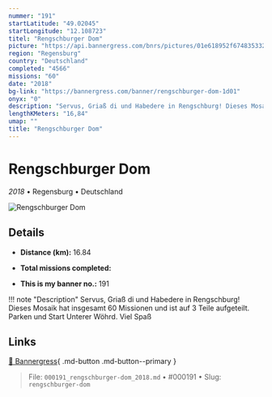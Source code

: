 ```yaml
---
nummer: "191"
startLatitude: "49.02045"
startLongitude: "12.108723"
titel: "Rengschburger Dom"
picture: "https://api.bannergress.com/bnrs/pictures/01e618952f674835332465d76a5ce86c"
region: "Regensburg"
country: "Deutschland"
completed: "4566"
missions: "60"
date: "2018"
bg-link: "https://bannergress.com/banner/rengschburger-dom-1d01"
onyx: "0"
description: "Servus, Griaß di und Habedere in Rengschburg! Dieses Mosaik hat insgesamt 60 Missionen und ist auf 3 Teile aufgeteilt. Parken und Start Unterer Wöhrd. Viel Spaß"
lengthKMeters: "16,84"
umap: ""
title: "Rengschburger Dom"
---
```

# Rengschburger Dom

*2018* • Regensburg • Deutschland

![Rengschburger Dom](https://api.bannergress.com/bnrs/pictures/01e618952f674835332465d76a5ce86c)

## Details
- **Distance (km):** 16.84

- **Total missions completed:** 
- **This is my banner no.:** 191


!!! note "Description"
    Servus, Griaß di und Habedere in Rengschburg! Dieses Mosaik hat insgesamt 60 Missionen und ist auf 3 Teile aufgeteilt. Parken und Start Unterer Wöhrd. Viel Spaß



## Links
[🔗 Bannergress](https://bannergress.com/banner/rengschburger-dom-1d01){ .md-button .md-button--primary }



> File: `000191_rengschburger-dom_2018.md` • #000191 • Slug: `rengschburger-dom`
